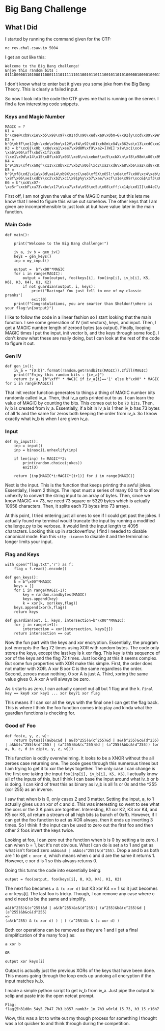 
# Big Bang Challenge 

## What I Did 

I started by running the command given for the CTF:
```
nc rev.chal.csaw.io 5004
```

I get an out like this:
```
Welcome to the Big Bang challenge!
Enjoy this random bits : 0111000001101000110001111011111101100101101110010110101000001000010001110
```
I don't know what to enter but it gives you some joke from the Big Bang Theory. 
This is clearly a failed input.


So now I look into the code the CTF gives me that is running on the server.
I find a few interesting code snippets. 


### Keys and Magic Number 
```
MAGIC = ?
K1 = b'\xae@\xb9\x1e\xb5\x98\x97\x81!d\x90\xed\xa9\x0bm~G\x92{y\xcd\x89\x9e\xec2\xb8\x1d\x13OB\x84\xbf\xfaI\xe1o~\x8f\xe40g!%Ri\xda\xd14J\x8aV\xc2x\x1dg\x07K\x1d\xcf\x86{Q\xaa\x00qW\xbb\xe0\xd7\xd8\x9b\x05\x88'
K2 = b"Q\xbfF\xe1Jgh~\xde\x9bo\x12V\xf4\x92\x81\xb8m\x84\x862va\x13\xcdG\xe2\xec\xb0\xbd{@\x05\xb6\x1e\x90\x81p\x1b\xcf\x98\xde\xda\xad\x96%.\xcb\xb5u\xa9=\x87\xe2\x98\xf8\xb4\xe20y\x84\xaeU\xff\x8e\xa8D\x1f('d\xfaw"
K3 = b"\xc6j\x0b_\x8e\xa1\xee7\x9d8M\xf9\xa2=])WI]'x)w\xc1\xc4-\xab\x06\xff\xbd\x1fi\xdb t\xe1\x9d\x14\x15\x8f\xb3\x03l\xe8\ru\xebm!\xc9\xcbX\n\xf8\x98m\x00\x996\x17\x1a\x04j\xb1&~\xa1\x8d.\xaa\xc7\xa6\x82"
K4 = b'9\x95\xf4\xa0q^\x11\xc8b\xc7\xb2\x06]\xc2\xa2\xd6\xa8\xb6\xa2\xd8\x87\xd6\x88>;\xd2T\xf9\x00B\xe0\x96$\xdf\x8b\x1eb\xeb\xeapL\xfc\x93\x17\xf2\x8a\x14\x92\xde64\xa7\xf5\x07g\x92\xfff\xc9\xe8\xe5\xfb\x95N\xd9\x81^r\xd1U8Y}'
K5 = b"9\xf8\xd2\x1a\x8d\xa14\xb9X\xccC\xe8\xf5X\x05l:\x8a\xf7\x00\xc4\xeb\x8f.\xb6\xa2\xfb\x9a\xbc?\x8f\x06\xe1\xdbY\xc2\xb2\xc1\x91p%y\xb7\xae/\xcf\x1e\x99r\xcc&$\xf3\x84\x155\x1fu.\xb3\x89\xdc\xbb\xb8\x1f\xfbN'\xe3\x90P\xf1k"
K6 = b'\xc6\x07-\xe5r^\xcbF\xa73\xbc\x17\n\xa7\xfa\x93\xc5u\x08\xff;\x14p\xd1I]\x04eC\xc0p\xf9\x1e$\xa6=M>n\x8f\xda\x86HQ\xd00\xe1f\x8d3\xd9\xdb\x0c{\xea\xca\xe0\x8a\xd1Lv#DG\xe0\x04\xb1\xd8\x1co\xaf\x0e\x94'
```
First off, I am not given the value of the MAGIC number, but this lets me know that I need to figure this value out somehow.
The other keys that I am given are incomprehensible to just look at but have value later in the main function.


### Main Code
```
def main():

	print("Welcome to the Big Bang challenge!")

	iv_a, iv_b = gen_iv()
	keys = gen_keys()
	inp = my_input()
	
	output =  b"\x00"*MAGIC			
	for i in range(MAGIC):
		output = foo(output, foo(keys[i], foo(inp[i], iv_b[i], K5, K6), K3, K4), K1, K2)
		if not guardian(output, i, keys):
			print("Bazinga! You just fell to one of my classic pranks")
			exit(0)
	print(f"Congratulations, you are smarter than Sheldon!\nHere is your flag:\n{output}")
```
I like to follow the code in a linear fashion so I start looking that the main function.
I see some generation of IV (init vectors), keys, and input. Then, I get a MAGIC number length of zeroed bytes (as output).
Finally, looping MAGIC times I put the input, init vector b, and the keys through some foo().
I don't know what these are really doing, but I can look at the rest of the code to figure it out.


### Gen IV
```
def gen_iv():
	iv_a = "{0:b}".format(random.getrandbits(MAGIC)).zfill(MAGIC) 
	print(f"Enjoy this random bits : {iv_a}")
	return iv_a, [b"\xff" * MAGIC if iv_a[i]=='1' else b"\x00" * MAGIC for i in range(MAGIC)]
```
That init vector function generates to things a thing of MAGIC number bits randomly called iv_a.
Then, that iv_a gets printed out to us. I can learn the value of MAGIC by counting the bits. 
This comes out to be `73 bits`. Then, iv_b is created from iv_a.
Essentially, if a bit in iv_a is 1 then iv_b has 73 bytes of all 1s and the same for zeros both keeping the order from iv_a.
So I know exactly what iv_b is when I are given iv_a.


### Input 
```
def my_input():
	inp = input()
	inp = binascii.unhexlify(inp)
	
	if len(inp) != MAGIC**2:
		print(random.choice(jokes))
		exit(0)
	
	return [inp[MAGIC*i:MAGIC*(i+1)] for i in range(MAGIC)]
```
Next is the input. This is the function that keeps printing the awful jokes. Essentially, I learn 2 things.
The input must a series of many 00 to ff to allow unhexify to convert the string input to an array of bytes. 
Then, since we know MAGIC == 73, we need 73 square or 5329 bytes which is actually 10658 characters. 
Then, it splits each 73 bytes into 73 arrays. 


At this point, I tried entering just all ones to see if I could get past the jokes. I actually found my 
terminal would truncate the input by running a modified challenge.py to be verbose. 
It would limit the input length to 4095 characters. Looking this up in stackoverflow, I find I needed to 
disable canonical mode. Run this `stty -icanon` to disable it and the terminal no longer limits your input. 


### Flag and Keys
```
with open("flag.txt",'r') as f:
	flag = f.read().encode()

def gen_keys():
	k = b"\x00"*MAGIC
	keys = []
	for i in range(MAGIC-1):
	    key = random.randbytes(MAGIC)
	    keys.append(key)
	    k = xor(k, xor(key,flag))
	keys.append(xor(k,flag))
	return keys
	
def guardian(out, i, keys, intersection=b"\x00"*MAGIC):
	for j in range(i+1):
		intersection = xor(intersection, keys[j])
	return intersection == out
```
Now the fun part with the keys and xor encryption. Essentially, the program just encrypts the flag 72 times using 
XOR with random bytes. The code only stores the keys, except the last key is k xor flag. 
This key is this sequence of xor of the keys and the flag 72 times. 
Just looking at this it seems complex.
But some fun properties with XOR make this simple. 
First, the order does not matter with XOR. A xor B xor C is the same regardless the order.
Second, zeroes mean nothing. 0 xor A is just A. 
Third, xoring the same value gives 0. A xor A will always be zero.


As k starts as zero, I can actually cancel out all but 1 flag and the k.
`Final key == key0 xor key1 ... xor key71 xor flag`

This means if I can xor all the keys with the final one I can get the flag back.
This is where I think the foo function comes into play and kinda what the guardian functions is checking for.

### Good ol' Foo
```
def foo(x, y, z, w):
	return bytes([(a&b&c&d | a&(b^255)&(c^255)&d | a&(b^255)&c&(d^255) | a&b&(c^255)&(d^255) | (a^255)&b&(c^255)&d | (a^255)&b&c&(d^255)) for a, b, c, d in zip(x, y, z, w)])
```
This function is oddly overwhelming. It looks to be a XNOR without the all zeroes case returning one. 
The code goes through this numerous times but I am trying to get it to xor the keys together.
The only case I can change is the first one taking the input `foo(inp[i], iv_b[i], K5, K6)`. 
I actually know all of the inputs of this, but I think I can base the input around what iv_b or b is doing. 
I can kind of treat this as binary as iv_b is all 1s or 0s and the ^255 (xor 255) as an inverse.  


I saw that when b is 0, only cases 2 and 3 matter. Setting the input, a, to 1 actually gives us an xor of c and d. 
This was interesting so went to see what the xors or the 3 K pairs are together. 
Interesting, K1 xor K2, K3 xor K4, and K5 xor K6, all return a stream of all high bits (a bunch of 0xff). 
However, if I can get the foo function to act as XOR always, then it ends up inverting 3 times.
So I think if the input can be used to zero out the first foo and then other 2 foos invert the keys twice.


Looking at foo, I can zero out the function when b is 0 by setting a to zero. I can when b = 1, but it's not obvious. 
What I can do is set a to 1 and get as what isn't forced zero `a&b&c&d | a&b&(c^255)&(d^255)`.
Drop a and b as both are 1 to get `c xnor d`, which means when c and d are the same it returns 1. 
However, c xor d is 1 so this always returns 0. 

Doing this turns the code into essentially being:
```
output = foo(output, foo(keys[i], 0, K3, K4), K1, K2)
```

The next foo becomes `a & (c xor d)` but K3 xor K4 == 1 so it just becomes a or keys[i].
The last foo is tricky. Though, I can remove any case where c and d need to be the same and simplify.

```
a&(b^255)&(c^255)&d | a&(b^255)&c&(d^255)| (a^255)&b&(c^255)&d | (a^255)&b&c&(d^255)
=>
(a&(b^255) & (c xor d) ) | ( (a^255)&b & (c xor d) )
```
Both xor operations can be removed as they are 1 and I get a final simplification of the many foo() as:
```
a xor b

OR

output xor keys[i]

```

Output is actually just the previous XORs of the keys that have been done.
This means going through the loop ends up undoing all encryption if the input matches iv_b.

I made a simple python script to get iv_b from iv_a. 
Just pipe the output to xclip and paste into the open netcat prompt.


```
Flag: flag{5h31d0n_54y5_7h47_7h3_b357_numb3r_1n_7h3_w0rld_15_73,_h3_15_r16h7!!}
```

Wow, this was a lot to write out my though process for something I thought was a lot quicker 
to and think through during the competition.


